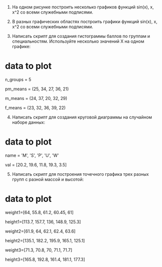 1. На одном рисунке построить несколько графиков функций sin(x), x, x^2 со всеми служебными подписями.

2. В разных графических областях построить графики функций sin(x), x, x^2 со всеми служебными подписями.

3. Написать скрипт для создания гистограммы баллов по группам и специальностям. Используйте несколько значений X на одном графике:

# data to plot 

n_groups = 5 

pm_means = (25, 34, 27, 36, 21) 

m_means = (24, 37, 20, 32, 29)

f_means = (23, 32, 36, 39, 22)

4. Написать скрипт для создания круговой диаграммы на случайном наборе данных: 

# data to plot

name = 'M', 'S', 'P', 'U', 'W'

val = [20.2, 19.6, 11.8, 19.3, 3.5]

5. Написать скрипт для построения точечного графика трех разных групп с разной массой и высотой:

# data to plot

weight1=[64, 55.8, 61.2, 60.45, 61] 

height1=[113.7, 157.7, 136, 148.9, 125.3] 

weight2=[61.9, 64, 62.1, 62.4, 63.6] 

height2=[135.1, 182.2, 195.9, 165.1, 125.1] 

weight3=[71.3, 70.8, 70, 71.1, 71.7] 

height3=[165.8, 192.8, 161.4, 181.1, 177.3]